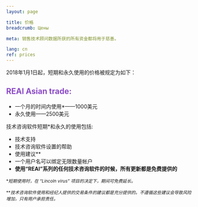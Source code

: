 ```yaml
---
layout: page

title: 价格
breadcrumb: Цены

meta: 销售技术顾问数据所获的所有资金都将用于慈善。

lang: cn
ref: prices
---
```


2018年1月1日起，短期和永久使用的价格被规定为如下：

## <span style="color:#8b4ac7">REAl Asian trade:</span>

- 一个月的时间内使用*——1000美元  
- 永久使用——2500美元

技术咨询软件短期*和永久的使用包括:

- 技术支持
- 技术咨询软件设置的帮助
- 使用建议**
- 一个用户名可以绑定无限数量帐户
- **使用“REAl”系列的任何技术咨询软件的时候，所有更新都是免费提供的**


<small>\*_短期使用时，在 “Lincoln virus” 项目的决定下，期间可免费延长。_</small>

<small>\*\*_技术咨询软件使用和经纪人提供的交易条件的建议都是充分提供的。不遵循这些建议会导致风险增加，只有用户承担责任。_</small>
